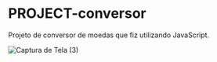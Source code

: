 # PROJECT-conversor
Projeto de conversor de moedas que fiz utilizando JavaScript.


![Captura de Tela (3)](https://user-images.githubusercontent.com/115735155/208726881-d3a6c3a7-c06e-4233-a5b6-a74f270d2b66.png)

